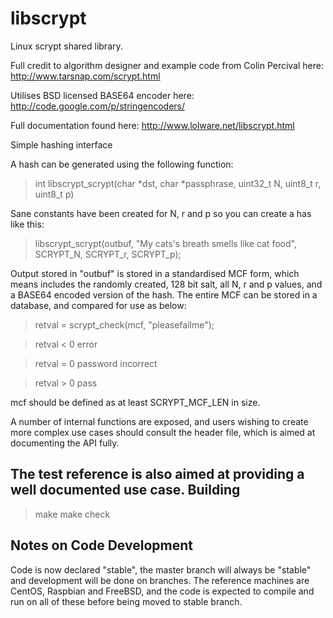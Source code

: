 libscrypt
=========
Linux scrypt shared library.

Full credit to algorithm designer and example code from Colin Percival here:
http://www.tarsnap.com/scrypt.html

Utilises BSD licensed BASE64 encoder here:
http://code.google.com/p/stringencoders/

Full documentation found here:
http://www.lolware.net/libscrypt.html

Simple hashing interface

A hash can be generated using the following function:
> int libscrypt_scrypt(char *dst, char *passphrase, uint32_t N, uint8_t r, uint8_t p)

Sane constants have been created for N, r and p so you can create a has like this:
> libscrypt_scrypt(outbuf, "My cats's breath smells like cat food", SCRYPT_N, SCRYPT_r, SCRYPT_p);

Output stored in "outbuf" is stored in a standardised MCF form, which means includes the randomly created, 128 bit salt, all N, r and p values, and a BASE64 encoded version of the hash. The entire MCF can be stored in a database, and compared for use as below:
> retval = scrypt_check(mcf, "pleasefailme");

> retval < 0 error

> retval = 0 password incorrect

> retval > 0 pass

mcf should be defined as at least SCRYPT_MCF_LEN in size.

A number of internal functions are exposed, and users wishing to create more complex use cases should consult the header file, which is aimed at documenting the API fully.

The test reference is also aimed at providing a well documented use case.
Building
--------
> make
> make check

Notes on Code Development
------------------------

Code is now declared "stable", the master branch will always be "stable" and development will be done on branches.
The reference machines are CentOS, Raspbian and FreeBSD, and the code is expected to compile and run on all of these before being moved to stable branch.
